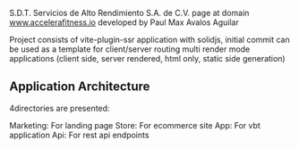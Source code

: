 S.D.T. Servicios de Alto Rendimiento S.A. de C.V. page at domain www.accelerafitness.io
developed by Paul Max Avalos Aguilar

Project consists of vite-plugin-ssr application with solidjs, initial commit can be used
as a template for client/server routing multi render mode applications (client side, server
rendered, html only, static side generation)

<h2>Application Architecture</h2>

4directories are presented:

Marketing: For landing page
Store: For ecommerce site
App: For vbt application
Api: For rest api endpoints
